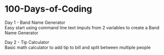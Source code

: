 # 100-Days-of-Coding

Day 1 - Band Name Generator<br />
Easy start using command line text imputs from 2 variables to create a Band Name Generator

Day 2 - Tip Calculator<br />
Basic math calculator to add tip to bill and split between multiple people
